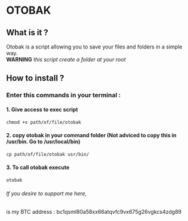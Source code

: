 # OTOBAK

## What is it ?

Otobak is a script allowing you to save your files and folders in a simple way.  
**WARNING** *this script create a folder at your root*

## How to install ?

### Enter this commands in your terminal :
#### 1. Give access to exec script
```
chmod +x path/of/file/otobak
```
#### 2. copy otobak in your command folder (Not adviced to copy this in /usr/bin. Go to /usr/local/bin)
```
cp path/of/file/otobak usr/bin/
```
#### 3. To call otobak execute 
```
otobak
```
###### If you desire to support me here,  
is my BTC address : bc1qsml80a58xx66atqvfc9vx675g26vgkcs4zdg89
